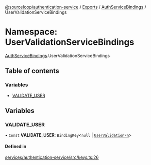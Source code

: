 [@sourceloop/authentication-service](../README.md) / [Exports](../modules.md) / [AuthServiceBindings](AuthServiceBindings.md) / UserValidationServiceBindings

# Namespace: UserValidationServiceBindings

[AuthServiceBindings](AuthServiceBindings.md).UserValidationServiceBindings

## Table of contents

### Variables

- [VALIDATE\_USER](AuthServiceBindings.UserValidationServiceBindings.md#validate_user)

## Variables

### VALIDATE\_USER

• `Const` **VALIDATE\_USER**: `BindingKey`<``null`` \| [`UserValidationFn`](../modules.md#uservalidationfn)\>

#### Defined in

[services/authentication-service/src/keys.ts:26](https://github.com/sourcefuse/loopback4-microservice-catalog/blob/93a7f917/services/authentication-service/src/keys.ts#L26)
